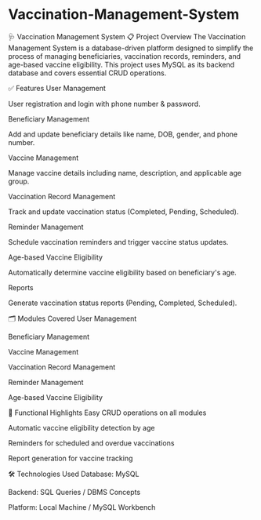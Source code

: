# Vaccination-Management-System

🩺 Vaccination Management System
📋 Project Overview
The Vaccination Management System is a database-driven platform designed to simplify the process of managing beneficiaries, vaccination records, reminders, and age-based vaccine eligibility. This project uses MySQL as its backend database and covers essential CRUD operations.

✅ Features
User Management

User registration and login with phone number & password.

Beneficiary Management

Add and update beneficiary details like name, DOB, gender, and phone number.

Vaccine Management

Manage vaccine details including name, description, and applicable age group.

Vaccination Record Management

Track and update vaccination status (Completed, Pending, Scheduled).

Reminder Management

Schedule vaccination reminders and trigger vaccine status updates.

Age-based Vaccine Eligibility

Automatically determine vaccine eligibility based on beneficiary's age.

Reports

Generate vaccination status reports (Pending, Completed, Scheduled).

🗂️ Modules Covered
User Management

Beneficiary Management

Vaccine Management

Vaccination Record Management

Reminder Management

Age-based Vaccine Eligibility

🔑 Functional Highlights
Easy CRUD operations on all modules

Automatic vaccine eligibility detection by age

Reminders for scheduled and overdue vaccinations

Report generation for vaccine tracking

🛠️ Technologies Used
Database: MySQL

Backend: SQL Queries / DBMS Concepts

Platform: Local Machine / MySQL Workbench
